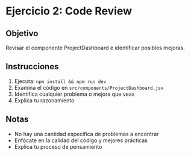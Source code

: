 # Ejercicio 2: Code Review

## Objetivo
Revisar el componente ProjectDashboard e identificar posibles mejoras.

## Instrucciones
1. Ejecuta: `npm install && npm run dev`
2. Examina el código en `src/components/ProjectDashboard.jsx`
3. Identifica cualquier problema o mejora que veas
4. Explica tu razonamiento

## Notas
- No hay una cantidad específica de problemas a encontrar
- Enfócate en la calidad del código y mejores prácticas
- Explica tu proceso de pensamiento